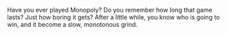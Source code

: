 Have you ever played Monopoly? Do you remember how long that game lasts? Just how boring it gets? After a 
little while, you know who is going to win, and it become a slow, monotonous grind.

    